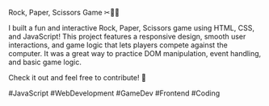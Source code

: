 Rock, Paper, Scissors Game ✂🗿📄

I built a fun and interactive Rock, Paper, Scissors game using HTML, CSS, and JavaScript! This project features a responsive design, smooth user interactions, and game logic that lets players compete against the computer. It was a great way to practice DOM manipulation, event handling, and basic game logic.

Check it out and feel free to contribute! 🚀

#JavaScript #WebDevelopment #GameDev #Frontend #Coding
